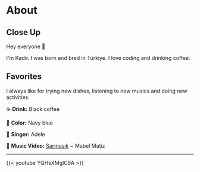 # About


## Close Up

Hey everyone 👋

I'm Kadir. I was born and bred in Türkiye. I love coding and drinking coffee.

## Favorites

I always like for trying new dishes, listening to new musics and doing new activities.

☕️ **Drink:** Black coffee

🌈 **Color:** Navy blue

🎤 **Singer:** Adele

🎵 **Music Video:** [Sarmaşık](https://youtu.be/weVh_KolH1E) ~ Mabel Matiz

---

{{< youtube YQHsXMglC9A >}}

